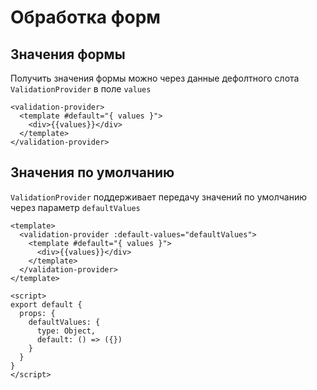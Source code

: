 # Обработка форм

## Значения формы

Получить значения формы можно через данные дефолтного слота `ValidationProvider` в поле `values`

```vue{2,3}
<validation-provider>
  <template #default="{ values }">
    <div>{{values}}</div>
  </template>
</validation-provider>
```

## Значения по умолчанию

`ValidationProvider` поддерживает передачу значений по умолчанию через параметр `defaultValues`

```vue{2}
<template>
  <validation-provider :default-values="defaultValues">
    <template #default="{ values }">
      <div>{{values}}</div>
    </template>
  </validation-provider>
</template>

<script>
export default {
  props: {
    defaultValues: {
      type: Object,
      default: () => ({})
    }
  }
}
</script>
```

